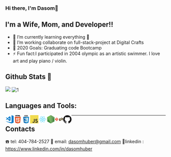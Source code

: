 ### Hi there, I'm Dasom👋

## I'm a Wife, Mom, and Developer!!

- 🌱 I’m currently learning everything 🤣
- 👯 I’m working collaborate on full-stack-project at Digital Crafts
- 🥅 2020 Goals: Graduating code Bootcamp
- ⚡ Fun fact:I participated in 2004 olympic as an artistic swimmer. I love art and play piano / violin.

## Github Stats 🤖

[![](https://github-readme-stats.vercel.app/api?username=dasomAnH&theme=blue-green)](https://github.com/dasomAnh/github-readme-stats)
![1](https://github-readme-stats.vercel.app/api/top-langs/?username=dasomAnH&theme=blue-green)

## Languages and Tools:

<img align="left" alt="Visual Studio Code" width="26px" src="https://raw.githubusercontent.com/github/explore/80688e429a7d4ef2fca1e82350fe8e3517d3494d/topics/visual-studio-code/visual-studio-code.png" />
<img align="left" alt="HTML5" width="26px" src="https://raw.githubusercontent.com/github/explore/80688e429a7d4ef2fca1e82350fe8e3517d3494d/topics/html/html.png" />
<img align="left" alt="CSS3" width="26px" src="https://raw.githubusercontent.com/github/explore/80688e429a7d4ef2fca1e82350fe8e3517d3494d/topics/css/css.png" />
<img align="left" alt="JavaScript" width="26px" src="https://raw.githubusercontent.com/github/explore/80688e429a7d4ef2fca1e82350fe8e3517d3494d/topics/javascript/javascript.png" />
<img align="left" alt="React" width="26px" src="https://raw.githubusercontent.com/github/explore/80688e429a7d4ef2fca1e82350fe8e3517d3494d/topics/react/react.png" />
<img align="left" alt="Node.js" width="26px" src="https://raw.githubusercontent.com/github/explore/80688e429a7d4ef2fca1e82350fe8e3517d3494d/topics/nodejs/nodejs.png" />
<img align="left" alt="Git" width="26px" src="https://raw.githubusercontent.com/github/explore/80688e429a7d4ef2fca1e82350fe8e3517d3494d/topics/git/git.png" />
<img align="left" alt="GitHub" width="26px" src="https://raw.githubusercontent.com/github/explore/78df643247d429f6cc873026c0622819ad797942/topics/github/github.png" />

-----------------------------------------------------
## Contacts
☎️ tel: 404-784-2527
💌 email: dasomhuber@gmail.com
🔗linkedin : ​https://www.linkedin.com/in/dasomhuber
